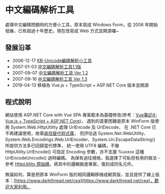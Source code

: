 # 中文編碼解析工具

處理中文編碼問題時的方便小工具，原本寫成 Windows Form，從 2006 年開始發展，已有超過十年歷史。現在改寫成 Web 方式並開源囉~ 

## 發展沿革 ##

* 2006-12-17 [KB-Unicode編碼解析小工具](https://blog.darkthread.net/blog/kb-unicode)
* 2007-01-03 [中文編碼解析工具1.1版](https://blog.darkthread.net/blog/1-1)
* 2007-09-07 [中文編碼解析工具 Ver 1.2](https://blog.darkthread.net/blog/1040)
* 2007-09-16 [中文編碼解析工具 Ver 1.3](https://blog.darkthread.net/blog/1083/)
* 2019-04-13 移植為 Vue.js + TypeScript + ASP.NET Core 版本並開源

## 程式說明 ##

網站使用 ASP.NET Core with Vue SPA 專案範本為基礎修改(參考：[Vue筆記4-Vue.js + TypeScript + ASP.NET Core](https://blog.darkthread.net/blog/vue-notes-4/))。
遇到的首要困難是原本 WinForm 版使用 System.Web.HttpUtility 處理 UrlEncode 及 UrlDecode，
在 .NET Core 已不再建議使用，故需[尋找替代程式庫](https://blog.darkthread.net/blog/urlencode-in-dotnet/)，
但評估過 System.Net.WebUtility、System.Web.Encodings.Web.UrlEncoder、System.Uri.EscapeDataString() 所提供方法多已回歸當代標準，
統一使用 UTF8 編碼，不像 HttpUtility.UrlEncode() 可指定 Encoding 參數，亦不支援 %uxxxx 這種 UrlEncodeUnicode() 過時編碼。
為保有過往規格，我選擇了可恥但有用的做法 -
參考 [HttpUtility 原始碼](https://referencesource.microsoft.com/#System.Web/httpserverutility.cs)，將其中的邏輯搬進專案，復刻成同名元件。

無論如何，算是把原本 WinForm 版的相同邏輯移植成網頁版，並且提供了線上版本：[https://www.darkthread.net/cea](https://www.darkthread.net/cea)，歡迎大家利用。
